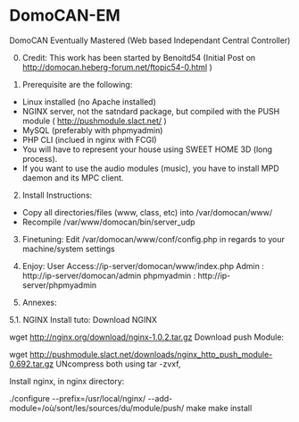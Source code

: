 DomoCAN-EM
==========

DomoCAN Eventually Mastered (Web based Independant Central Controller)

0. Credit: This work has been started by Benoitd54 (Initial Post on http://domocan.heberg-forum.net/ftopic54-0.html )

1. Prerequisite are the following:

- Linux installed (no Apache installed)
- NGINX server, not the satndard package, but compiled with the PUSH module ( http://pushmodule.slact.net/ )
- MySQL (preferably with phpmyadmin)
- PHP CLI (inclued in nginx with FCGI)
- You will have to represent your house using SWEET HOME 3D (long process).
- If you want to use the audio modules (music), you have to install MPD daemon and its MPC client.

2. Install Instructions:

- Copy all directories/files (www, class, etc) into /var/domocan/www/
- Recompile /var/www/domocan/bin/server_udp

3. Finetuning:
Edit /var/domocan/www/conf/config.php in regards to your machine/system settings

4. Enjoy:
User Access://ip-server/domocan/www/index.php Admin : http://ip-server/domocan/admin phpmyadmin : http://ip-server/phpmyadmin

5. Annexes:

5.1. NGINX Install tuto: Download NGINX

wget http://nginx.org/download/nginx-1.0.2.tar.gz
Download push Module:

wget http://pushmodule.slact.net/downloads/nginx_http_push_module-0.692.tar.gz
UNcompress both using tar -zvxf,

Install nginx, in nginx directory:

./configure --prefix=/usr/local/nginx/ --add-module=/où/sont/les/sources/du/module/push/
make
make install

